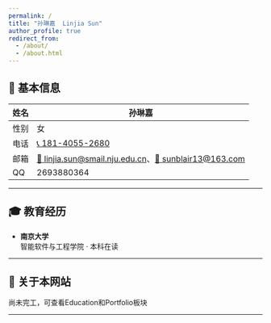 ```yaml
---
permalink: /
title: "孙琳嘉  Linjia Sun"
author_profile: true
redirect_from: 
  - /about/
  - /about.html
---
```



## 👤 基本信息

| 姓名 | 孙琳嘉 |
| --- | --- |
| 性别 | 女 |
| 电话 | [📞 181-4055-2680](tel:18140552680) |
| 邮箱 | [📧 linjia.sun@smail.nju.edu.cn](mailto:linjia.sun@smail.nju.edu.cn)、[📧 sunblair13@163.com](mailto:sunblair13@163.com) |
| QQ | 2693880364 |

---

## 🎓 教育经历

- **南京大学**  
  智能软件与工程学院 · 本科在读

---

## 🚀 关于本网站
  尚未完工，可查看Education和Portfolio板块

---